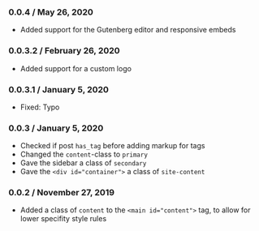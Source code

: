### 0.0.4 / May 26, 2020
* Added support for the Gutenberg editor and responsive embeds

### 0.0.3.2 / February 26, 2020
* Added support for a custom logo

### 0.0.3.1 / January 5, 2020
* Fixed: Typo

### 0.0.3 / January 5, 2020
* Checked if post `has_tag` before adding markup for tags
* Changed the `content`-class to `primary`
* Gave the sidebar a class of `secondary`
* Gave the `<div id="container">` a class of `site-content`

### 0.0.2 / November 27, 2019
* Added a class of `content` to the `<main id="content">` tag, to allow for lower specifity style rules